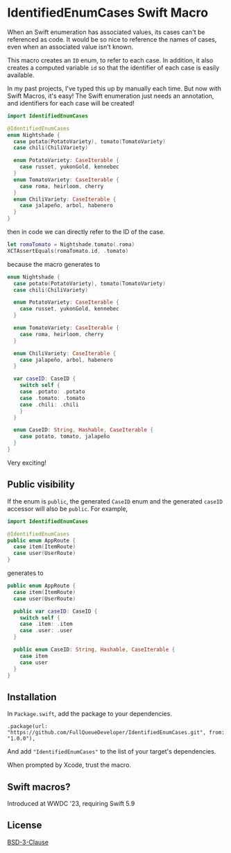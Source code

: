 # IdentifiedEnumCases Swift Macro

When an Swift enumeration has associated values, its cases can't be referenced as code. It would be so nice to reference the names of cases, even when an associated value isn't known.

This macro creates an `ID` enum, to refer to each case. In addition, it also creates a computed variable `id` so that the identifier of each case is easily available.

In my past projects, I've typed this up by manually each time. But now with Swift Macros, it's easy! The Swift enumeration just needs an annotation, and identifiers for each case will be created!

```swift
import IdentifiedEnumCases

@IdentifiedEnumCases
enum Nightshade {
  case potato(PotatoVariety), tomato(TomatoVariety)
  case chili(ChiliVariety)

  enum PotatoVariety: CaseIterable {
    case russet, yukonGold, kennebec
  }
  enum TomatoVariety: CaseIterable {
    case roma, heirloom, cherry
  }
  enum ChiliVariety: CaseIterable {
    case jalapeño, arbol, habenero
  }
}
```

then in code we can directly refer to the ID of the case.

```swift
let romaTomato = Nightshade.tomato(.roma)
XCTAssertEquals(romaTomato.id, .tomato)
```

because the macro generates to

```swift
enum Nightshade {
  case potato(PotatoVariety), tomato(TomatoVariety)
  case chili(ChiliVariety)

  enum PotatoVariety: CaseIterable {
    case russet, yukonGold, kennebec
  }

  enum TomatoVariety: CaseIterable {
    case roma, heirloom, cherry
  }

  enum ChiliVariety: CaseIterable {
    case jalapeño, arbol, habenero
  }

  var caseID: CaseID {
    switch self {
    case .potato: .potato
    case .tomato: .tomato
    case .chili: .chili
    }
  }

  enum CaseID: String, Hashable, CaseIterable {
    case potato, tomato, jalapeño
  }
}
```

Very exciting!

## Public visibility

If the enum is `public`, the generated `CaseID` enum and the
generated `caseID` accessor will also be `public`. For example,

```swift
import IdentifiedEnumCases

@IdentifiedEnumCases
public enum AppRoute {
  case item(ItemRoute)
  case user(UserRoute)
}
```

generates to

```swift
public enum AppRoute {
  case item(ItemRoute)
  case user(UserRoute)

  public var caseID: CaseID {
    switch self {
    case .item: .item
    case .user: .user
  }

  public enum CaseID: String, Hashable, CaseIterable {
    case item
    case user
  }
}
```

## Installation

In `Package.swift`, add the package to your dependencies.

```
.package(url: "https://github.com/FullQueueDeveloper/IdentifiedEnumCases.git", from: "1.0.0"),
```

And add `"IdentifiedEnumCases"` to the list of your target's dependencies.

When prompted by Xcode, trust the macro.

## Swift macros?

Introduced at WWDC '23, requiring Swift 5.9

## License

[BSD-3-Clause](https://opensource.org/license/bsd-3-clause/)
